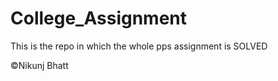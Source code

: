 # College_Assignment
<p>This is the repo in which the whole pps assignment is SOLVED</p>

<p>©Nikunj Bhatt</p>
